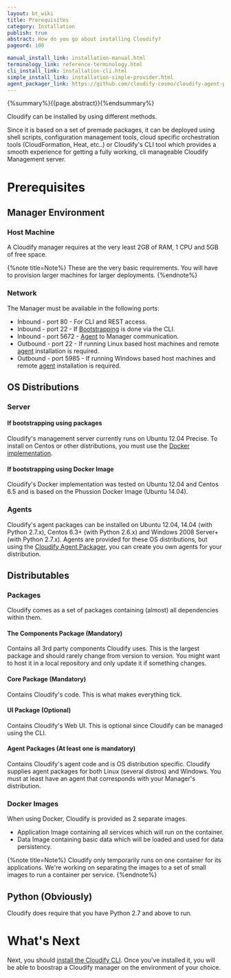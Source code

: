 ```yaml
---
layout: bt_wiki
title: Prerequisites
category: Installation
publish: true
abstract: How do you go about installing Cloudify?
pageord: 100

manual_install_link: installation-manual.html
terminology_link: reference-terminology.html
cli_install_link: installation-cli.html
simple_install_link: installation-simple-provider.html
agent_packager_link: https://github.com/cloudify-cosmo/cloudify-agent-packager
---
```

{%summary%}{{page.abstract}}{%endsummary%}

Cloudify can be installed by using different methods.

Since it is based on a set of premade packages, it can be deployed using shell scripts, configuration management tools, cloud specific orchestration tools (CloudFormation, Heat, etc..) or Cloudify's CLI tool which provides a smooth experience for getting a fully working, cli manageable Cloudify Management server.

# Prerequisites

## Manager Environment

### Host Machine
A Cloudify manager requires at the very least 2GB of RAM, 1 CPU and 5GB of free space.

{%note title=Note%}
These are the very basic requirements. You will have to provision larger machines for larger deployments.
{%endnote%}

### Network
The Manager must be available in the following ports:

* Inbound - port 80 - For CLI and REST access.
* Inbound - port 22 - If [Bootstrapping]({{page.terminology_link}}#bootstrapping) is done via the CLI.
* Inbound - port 5672 - [Agent]({{page.terminology_link}}#agent) to Manager communication.
* Outbound - port 22 - If running Linux based host machines and remote [agent]({{page.terminology_link}}#agent) installation is required.
* Outbound - port 5985 - If running Windows based host machines and remote [agent]({{page.terminology_link}}#agent) installation is required.

## OS Distributions

### Server

#### If bootstrapping using packages
Cloudify's management server currently runs on Ubuntu 12.04 Precise. To install on Centos or other distributions, you must use the [Docker]() [implementation]().

#### If bootstrapping using Docker Image
Cloudify's Docker implementation was tested on Ubuntu 12.04 and Centos 6.5 and is based on the Phussion Docker Image (Ubuntu 14.04).

### Agents
Cloudify's agent packages can be installed on Ubuntu 12.04, 14.04 (with Python 2.7.x), Centos 6.3+ (with Python 2.6.x) and Windows 2008 Server+ (with Python 2.7.x).
Agents are provided for these OS distributions, but using the [Cloudify Agent Packager]({{page.agent_packager_link}}), you can create you own agents for your distribution.

## Distributables

### Packages
Cloudify comes as a set of packages containing (almost) all dependencies within them.

#### The Components Package (Mandatory)
Contains all 3rd party components Cloudify uses.
This is the largest package and should rarely change from version to version.
You might want to host it in a local repository and only update it if something changes.

#### Core Package (Mandatory)
Contains Cloudify's code.
This is what makes everything tick.

#### UI Package (Optional)
Contains Cloudify's Web UI.
This is optional since Cloudify can be managed using the CLI.

#### Agent Packages (At least one is mandatory)
Contains Cloudify's agent code and is OS distribution specific.
Cloudify supplies agent packages for both Linux (several distros) and Windows.
You must at least have an agent that corresponds with your Manager's distribution.

### Docker Images
When using Docker, Cloudify is provided as 2 separate images.
* Application Image containing all services which will run on the container.
* Data Image containing basic data which will be loaded and used for data persistency.

{%note title=Note%}
Cloudify only temporarily runs on one container for its applications. We're working on separating the images to a set of small images to run a container per service.
{%endnote%}

## Python (Obviously)
Cloudify does require that you have Python 2.7 and above to run.

# What's Next

Next, you should [install the Cloudify CLI](installation-cli.html). Once you've installed it, you will be able to boostrap a Cloudify manager on the environment of your choice.
